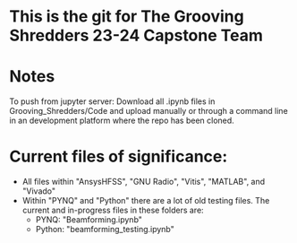 # This is the git for The Grooving Shredders 23-24 Capstone Team
# Notes
To push from jupyter server:
Download all .ipynb files in Grooving_Shredders/Code and upload manually or through a command line in an development platform where the repo has been cloned.

# Current files of significance:

* All files within "AnsysHFSS", "GNU Radio", "Vitis", "MATLAB", and "Vivado"
* Within "PYNQ" and "Python" there are a lot of old testing files. The current and in-progress files in these folders are:
  * PYNQ: "Beamforming.ipynb"
  * Python: "beamforming_testing.ipynb"
